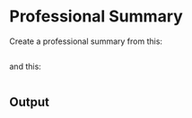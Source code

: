 <!-- /* cspell:locale en */ -->
<!-- LTeX: language=en-US-->
# Professional Summary

Create a professional summary from this:

  ```text

  ```

and this:

  ```text

  ```

## Output

  ```markdown

  ```